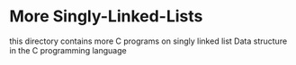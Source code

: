 <h1>More Singly-Linked-Lists</h1>
<p>this directory contains more C programs on singly linked list Data structure in the C programming language</p>
